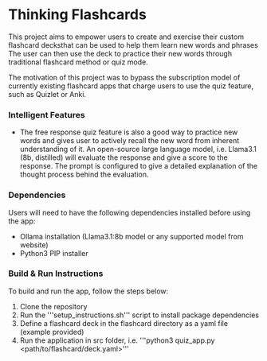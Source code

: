 # Thinking Flashcards

This project aims to empower users to create and exercise their custom flashcard decksthat can be used to help them learn new words and phrases The user can then use the deck to practice their new words through traditional flashcard method or quiz mode.

The motivation of this project was to bypass the subscription model of currently existing flashcard apps that charge users to use the quiz feature, such as Quizlet or Anki.

### Intelligent Features

- The free response quiz feature is also a good way to practice new words and gives user to actively recall the new word from inherent understanding of it. An open-source large language model, i.e. Llama3.1 (8b, distilled) will evaluate the response and give a score to the response. The prompt is configured to give a detailed explanation of the thought process behind the evaluation.

### Dependencies
Users will need to have the following dependencies installed before using the app:
- Ollama installation (Llama3.1:8b model or any supported model from website)
- Python3 PIP installer

### Build & Run Instructions
To build and run the app, follow the steps below:
1. Clone the repository
2. Run the '''setup_instructions.sh''' script to install package dependencies
3. Define a flashcard deck in the flashcard directory as a yaml file (example provided)
4. Run the application in src folder, i.e. '''python3 quiz_app.py <path/to/flashcard/deck.yaml>'''